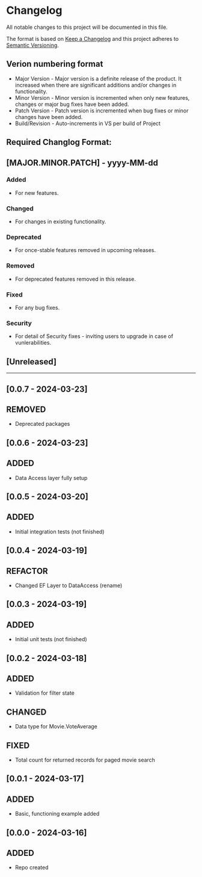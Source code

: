 # Changelog
All notable changes to this project will be documented in this file.

The format is based on [Keep a Changelog](http://keepachangelog.com/en/1.0.0/)
and this project adheres to [Semantic Versioning](http://semver.org/spec/v2.0.0.html).

## Verion numbering format
- Major Version - Major version is a definite release of the product. It increased when there are significant additions and/or changes in functionality.
- Minor Version - Minor version is incremented when only new features, changes or major bug fixes have been added.
- Patch Version - Patch version is incremented when bug fixes or minor changes have been added.
- Build/Revision - Auto-increments in VS per build of Project

## Required Changlog Format:
## [MAJOR.MINOR.PATCH] - yyyy-MM-dd
### Added
- For new features.
### Changed
- For changes in existing functionality.
### Deprecated
- For once-stable features removed in upcoming releases.
### Removed
- For deprecated features removed in this release.
### Fixed
- For any bug fixes.
### Security
- For detail of Security fixes - inviting users to upgrade in case of vunlerabilities.

## [Unreleased]

---------------------------------------------------------------------------------------------------------

## [0.0.7 - 2024-03-23]
## REMOVED
- Deprecated packages


## [0.0.6 - 2024-03-23]
## ADDED
- Data Access layer fully setup

## [0.0.5 - 2024-03-20]
## ADDED
- Initial integration tests (not finished)

## [0.0.4 - 2024-03-19]
## REFACTOR
- Changed EF Layer to DataAccess (rename)

## [0.0.3 - 2024-03-19]
## ADDED
- Initial unit tests (not finished)

## [0.0.2 - 2024-03-18]
## ADDED
- Validation for filter state
## CHANGED
- Data type for Movie.VoteAverage
## FIXED
- Total count for returned records for paged movie search

## [0.0.1 - 2024-03-17]
## ADDED
- Basic, functioning example added

## [0.0.0 - 2024-03-16]
## ADDED
- Repo created